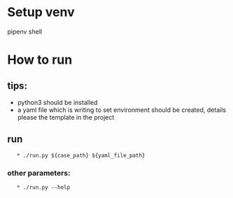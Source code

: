 # Setup venv
pipenv shell

# How to run
## tips: 
   * python3 should be installed
   * a yaml file which is writing to set environment should be created, details please the template in the project 
   
## run
       * ./run.py ${case_path} ${yaml_file_path} 
   
   ### other parameters:
       * ./run.py --help

